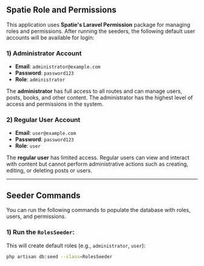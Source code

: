 ## Spatie Role and Permissions

This application uses **Spatie's Laravel Permission** package for managing roles and permissions. After running the seeders, the following default user accounts will be available for login:

### 1) Administrator Account

-   **Email**: `administrator@example.com`
-   **Password**: `password123`
-   **Role**: `administrator`

The **administrator** has full access to all routes and can manage users, posts, books, and other content. The administrator has the highest level of access and permissions in the system.

### 2) Regular User Account

-   **Email**: `user@example.com`
-   **Password**: `password123`
-   **Role**: `user`

The **regular user** has limited access. Regular users can view and interact with content but cannot perform administrative actions such as creating, editing, or deleting posts or users.

---

## Seeder Commands

You can run the following commands to populate the database with roles, users, and permissions.

### 1) Run the `RolesSeeder`:

This will create default roles (e.g., `administrator`, `user`):

```bash
php artisan db:seed --class=RolesSeeder
```
